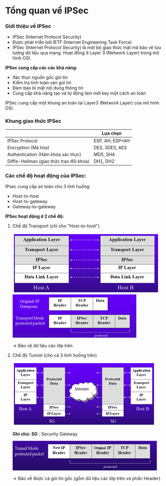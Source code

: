 # Tổng quan về IPSec


### Giới thiệu về IPSec
- IPSec (Internet Protocol Security)
- Được phát triển bởi IETF (Internet Engineering Task Force)
- IPSec (Internet Protocol Security) là một bộ giao thức mật mã bảo vệ lưu lượng dữ liệu qua mạng. Hoạt đồng ở Layer 3 (Network Layer) trong mô hình OSI.

**IPSec cung cấp các các khả năng:**
- Xác thực nguồn gốc gói tin
- Kiểm tra tính toàn vẹn gói tin
- Đảm bảo bí mật nội dung thông tin
- Cung cấp khả năng tạo và tự động làm mới key một cách an toàn

IPSec cung cấp một khung an toàn tại Layer3 (Network Layer) của mô hình OSI.

### Khung giao thức IPSec
||Lựa chọn|
|-|-|
|IPSec Protocol|ESP, AH, ESP+AH|
|Encryption (Mã hóa)|DES, 3DES, AES|
|Authentication (Hàm khóa xác thực)|MD5, SHA|
|Diffie-Hellman (giao thức trao đổi khóa)|DH1, DH2|

### Các chế độ hoạt động của IPSec:
IPsec cung cấp an toàn cho 3 tình huống:
- Host-to-host
- Host-to-gateway
- Gateway-to-gateway

**IPSec hoạt động ở 2 chế độ:**
1. Chế độ Transport (chỉ cho "Host-to-host")

    <img src="../images/Screenshot_10.png">

    <img src="../images/Screenshot_8.png">

    -> Bảo vệ dữ liệu các lớp trên

2. Chế độ Tunnel (cho cả 3 tình huống trên)

    <img src="../images/Screenshot_11.png">
    
    **Ghi chú:** **SG** : Security Gateway

    <img src="../images/Screenshot_9.png">

    -> Bảo về được cả gói tin gốc (gồm dữ liệu các lớp trên và phần Header)

